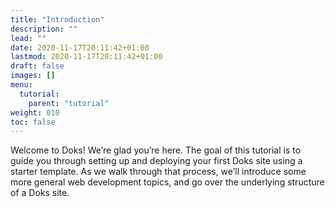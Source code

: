 ```yaml
---
title: "Introduction"
description: ""
lead: ""
date: 2020-11-17T20:11:42+01:00
lastmod: 2020-11-17T20:11:42+01:00
draft: false
images: []
menu: 
  tutorial:
    parent: "tutorial"
weight: 010
toc: false
---
```


Welcome to Doks! We’re glad you’re here. The goal of this tutorial is to guide you through setting up and deploying your first Doks site using a starter template. As we walk through that process, we’ll introduce some more general web development topics, and go over the underlying structure of a Doks site.
